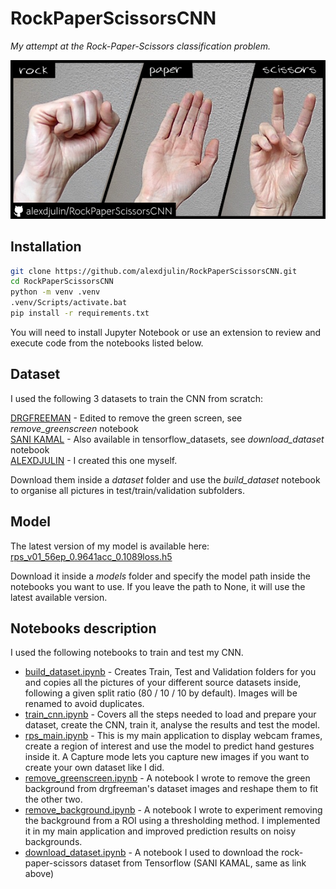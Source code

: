 # RockPaperScissorsCNN
_My attempt at the Rock-Paper-Scissors classification problem._

![rps_title.png](medias/rps_title.png)


## Installation
```bash
git clone https://github.com/alexdjulin/RockPaperScissorsCNN.git
cd RockPaperScissorsCNN
python -m venv .venv
.venv/Scripts/activate.bat
pip install -r requirements.txt
```

You will need to install Jupyter Notebook or use an extension to review and execute code from the notebooks listed below.  

## Dataset
I used the following 3 datasets to train the CNN from scratch:

[DRGFREEMAN](https://www.kaggle.com/datasets/drgfreeman/rockpaperscissors)  - Edited to remove the green screen, see _remove_greenscreen_ notebook  
[SANI KAMAL](https://www.kaggle.com/datasets/sanikamal/rock-paper-scissors-dataset)  - Also available in tensorflow_datasets, see _download_dataset_ notebook  
[ALEXDJULIN](https://www.kaggle.com/datasets/alexandredj/rock-paper-scissors-dataset)  -  I created this one myself.  

Download them inside a _dataset_ folder and use the _build_dataset_ notebook to organise all pictures in test/train/validation subfolders.

## Model
The latest version of my model is available here:  
[rps_v01_56ep_0.9641acc_0.1089loss.h5](https://www.kaggle.com/models/alexandredj/rockpaperscissorscnn)

Download it inside a _models_ folder and specify the model path inside the notebooks you want to use. If you leave the path to None, it will use the latest available version.

## Notebooks description
I used the following notebooks to train and test my CNN.  

- [build_dataset.ipynb](https://github.com/alexdjulin/RockPaperScissorsCNN/blob/main/build_dataset.ipynb) - Creates Train, Test and Validation folders for you and copies all the pictures of your different source datasets inside, following a given split ratio (80 / 10 / 10 by default). Images will be renamed to avoid duplicates.
- [train_cnn.ipynb](https://github.com/alexdjulin/RockPaperScissorsCNN/blob/main/train_cnn.ipynb) - Covers all the steps needed to load and prepare your dataset, create the CNN, train it, analyse the results and test the model.
- [rps_main.ipynb](https://github.com/alexdjulin/RockPaperScissorsCNN/blob/main/rps_main.ipynb) - This is my main application to display webcam frames, create a region of interest and use the model to predict hand gestures inside it. A Capture mode lets you capture new images if you want to create your own dataset like I did.
- [remove_greenscreen.ipynb](https://github.com/alexdjulin/RockPaperScissorsCNN/blob/main/remove_greenscreen.ipynb) - A notebook I wrote to remove the green background from drgfreeman's dataset images and reshape them to fit the other two.
- [remove_background.ipynb](https://github.com/alexdjulin/RockPaperScissorsCNN/blob/main/remove_background.ipynb) - A notebook I wrote to experiment removing the background from a ROI using a thresholding method. I implemented it in my main application and improved prediction results on noisy backgrounds.
- [download_dataset.ipynb](https://github.com/alexdjulin/RockPaperScissorsCNN/blob/main/download_dataset.ipynb) - A notebook I used to download the rock-paper-scissors dataset from Tensorflow (SANI KAMAL, same as link above)
